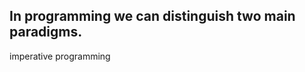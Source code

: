 ## In programming we can distinguish two main paradigms.
imperative programming

<!--stackedit_data:
eyJoaXN0b3J5IjpbLTYzMjkyMjkzOSwtMjA4ODc0NjYxMiwyMD
M5NjM1NjIsLTcxMDUyODcwLC0xNzQ2MjU4MzEzLC0xMDM0MzU2
NTE3LDE0Mjg5OTc3MjgsLTY1NDIxMTYxMCw2NDUxMTk4ODMsLT
g1OTU0NDQxOSw5NjU2Mzc0NzMsLTEzODIxMTUzNDEsMzA4NzMw
NTM5LC0xMzQyMjMyMTgsODE5MTU1MTgwLC0xNjg1OTQ0NTEyLD
g0MTcxODYyMiw2MTQ2MDE1ODgsMTY5NTQ3NTkzMSwtMTY2MjY0
OTg3OF19
-->